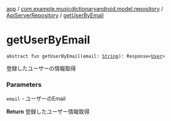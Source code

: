 [app](../../index.md) / [com.example.musicdictionaryandroid.model.repository](../index.md) / [ApiServerRepository](index.md) / [getUserByEmail](./get-user-by-email.md)

# getUserByEmail

`abstract fun getUserByEmail(email: `[`String`](https://kotlinlang.org/api/latest/jvm/stdlib/kotlin/-string/index.html)`): Response<`[`User`](../../com.example.musicdictionaryandroid.model.entity/-user/index.md)`>`

登録したユーザーの情報取得

### Parameters

`email` - ユーザーのEmail

**Return**
登録したユーザー情報取得

